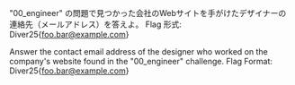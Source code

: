 "00_engineer" の問題で見つかった会社のWebサイトを手がけたデザイナーの連絡先（メールアドレス）を答えよ。
Flag 形式: Diver25{foo.bar@example.com}

Answer the contact email address of the designer who worked on the company's website found in the "00_engineer" challenge.
Flag Format: Diver25{foo.bar@example.com}
